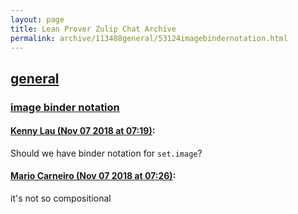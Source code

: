 ```yaml
---
layout: page
title: Lean Prover Zulip Chat Archive 
permalink: archive/113488general/53124imagebindernotation.html
---
```


## [general](index.html)
### [image binder notation](53124imagebindernotation.html)

#### [Kenny Lau (Nov 07 2018 at 07:19)](https://leanprover.zulipchat.com/#narrow/stream/113488-general/topic/image%20binder%20notation/near/146921016):
Should we have binder notation for `set.image`?

#### [Mario Carneiro (Nov 07 2018 at 07:26)](https://leanprover.zulipchat.com/#narrow/stream/113488-general/topic/image%20binder%20notation/near/146921252):
it's not so compositional

